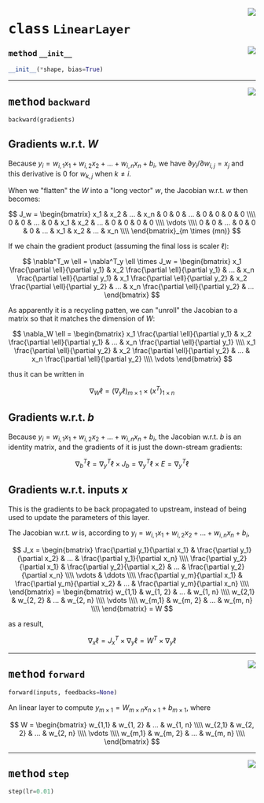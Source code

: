 <!-- markdownlint-disable -->

<a href="../mnn/layer.py#L45"><img align="right" style="float:right;" src="https://img.shields.io/badge/-source-cccccc?style=flat-square"></a>

# <kbd>class</kbd> `LinearLayer`




<a href="../mnn/layer.py#L46"><img align="right" style="float:right;" src="https://img.shields.io/badge/-source-cccccc?style=flat-square"></a>

### <kbd>method</kbd> `__init__`

```python
__init__(*shape, bias=True)
```








---

<a href="../mnn/layer.py#L74"><img align="right" style="float:right;" src="https://img.shields.io/badge/-source-cccccc?style=flat-square"></a>

## <kbd>method</kbd> `backward`

```python
backward(gradients)
```

## Gradients w.r.t. $W$ 

Because $y_i = w_{i,1} x_1 + w_{i,2} x_2 + ... + w_{i,n} x_n + b_i$, we have $\partial y_i / \partial w_{i,j} = x_j$ and this derivative is $0$ for $w_{k,j}$ when $k \not= i$. 

When we "flatten" the $W$ into a "long vector" $w$, the Jacobian w.r.t. $w$ then becomes: 

$$ J_w = \begin{bmatrix} x_1 & x_2 & ... & x_n &   0 &   0 & ... &   0 &  0  & 0   & 0   \\\\ 0   & 0   & ... & 0   & x_1 & x_2 & ... &   0 &  0  & 0   & 0   \\\\ \vdots \\\\ 0   & 0   & ... & 0   & 0   & 0   & ... & x_1 & x_2 & ... & x_n \\\\ \end{bmatrix}_{m \times (mn)} $$ 

If we chain the gradient product (assuming the final loss is scaler $\ell$): 

$$ \nabla^T_w \ell = \nabla^T_y \ell \times J_w = \begin{bmatrix}  x_1 \frac{\partial \ell}{\partial y_1} & x_2 \frac{\partial \ell}{\partial y_1} & ... & x_n \frac{\partial \ell}{\partial y_1} &  x_1 \frac{\partial \ell}{\partial y_2} & x_2 \frac{\partial \ell}{\partial y_2} & ... & x_n \frac{\partial \ell}{\partial y_2} &  ... \end{bmatrix} $$ 

As apparently it is a recycling patten, we can "unroll" the Jacobian to a matrix so that it matches the dimension of $W$: 

$$ \nabla_W \ell = \begin{bmatrix}  x_1 \frac{\partial \ell}{\partial y_1} & x_2 \frac{\partial \ell}{\partial y_1} & ... & x_n \frac{\partial \ell}{\partial y_1} \\\\  x_1 \frac{\partial \ell}{\partial y_2} & x_2 \frac{\partial \ell}{\partial y_2} & ... & x_n \frac{\partial \ell}{\partial y_2} \\\\  \vdots \end{bmatrix} $$ 

thus it can be written in 

$$ \tag{1} \nabla_W \ell = (\nabla_y \ell)_ {m \times 1} \times (x^T)_{1 \times n} $$ 

## Gradients w.r.t. $b$ 

Because $y_i = w_{i,1} x_1 + w_{i,2} x_2 + ... + w_{i,n} x_n + b_i$, the Jacobian w.r.t. $b$ is an identity matrix, and the gradients of it is just the down-stream gradients: 

$$ \tag{2} \nabla^T_b \ell = \nabla^T_y \ell \times J_b = \nabla^T_y \ell \times E = \nabla^T_y \ell $$ 

## Gradients w.r.t. inputs $x$ 

This is the gradients to be back propagated to upstream, instead of being used to update the parameters of this layer. 

The Jacobian w.r.t. $w$ is, according to $y_i = w_{i,1} x_1 + w_{i,2} x_2 + ... + w_{i,n} x_n + b_i$, 

$$ J_x = \begin{bmatrix} \frac{\partial y_1}{\partial x_1} & \frac{\partial y_1}{\partial x_2} & ... & \frac{\partial y_1}{\partial x_n} \\\\ \frac{\partial y_2}{\partial x_1} & \frac{\partial y_2}{\partial x_2} & ... & \frac{\partial y_2}{\partial x_n} \\\\ \vdots & \ddots \\\\ \frac{\partial y_m}{\partial x_1} & \frac{\partial y_m}{\partial x_2} & ... & \frac{\partial y_m}{\partial x_n} \\\\ \end{bmatrix} = \begin{bmatrix} w_{1,1} & w_{1, 2} & ... & w_{1, n} \\\\ w_{2,1} & w_{2, 2} & ... & w_{2, n} \\\\ \vdots \\\\ w_{m,1} & w_{m, 2} & ... & w_{m, n} \\\\ \end{bmatrix} = W $$ 

as a result, 

$$ \tag{3} \nabla_x \ell = J_x^T \times \nabla_y \ell  =  W^T \times \nabla_y \ell $$ 

---

<a href="../mnn/layer.py#L54"><img align="right" style="float:right;" src="https://img.shields.io/badge/-source-cccccc?style=flat-square"></a>

## <kbd>method</kbd> `forward`

```python
forward(inputs, feedbacks=None)
```

An linear layer to compute $y_{m \times 1} = W_{m \times n} x_{n \times 1} + b_{m \times 1}$, where 

$$ W = \begin{bmatrix} w_{1,1} & w_{1, 2} & ... & w_{1, n} \\\\ w_{2,1} & w_{2, 2} & ... & w_{2, n} \\\\ \vdots \\\\ w_{m,1} & w_{m, 2} & ... & w_{m, n} \\\\ \end{bmatrix} $$ 

---

<a href="../mnn/layer.py#L35"><img align="right" style="float:right;" src="https://img.shields.io/badge/-source-cccccc?style=flat-square"></a>

## <kbd>method</kbd> `step`

```python
step(lr=0.01)
```





